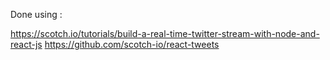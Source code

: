 Done using :

https://scotch.io/tutorials/build-a-real-time-twitter-stream-with-node-and-react-js
https://github.com/scotch-io/react-tweets

